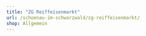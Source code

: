 ```yaml
---
title: "ZG Reiffeisenmarkt"
url: /schoenau-im-schwarzwald/zg-reiffeisenmarkt/
shop: Allgemein
---
```

